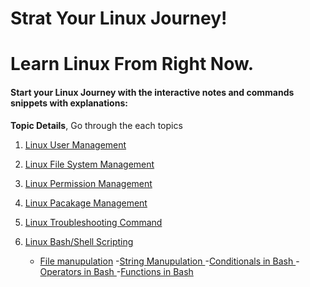 # Strat Your Linux Journey!
# Learn Linux From Right Now.

<h4>Start your Linux Journey with the interactive notes and commands snippets with explanations: </h4>

**Topic Details**, Go through the each topics 

1. [Linux User Management](linux_docks/User_Management.md)
     <br>
2. [Linux File System Management](linux_docks/File_System_Management.md)
    <br>
3. [Linux Permission Management ](linux_docks/Permission_Management.md)
    <br>
4. [Linux Pacakage Management ](linux_docks/Pacakge_Management.md)
   <br>
5. [Linux Troubleshooting Command](linux_docks/Linux_Troubleshooting.md)

6. [Linux Bash/Shell Scripting](Bash_Scripting/)
    - [File manupulation](Bash_Scripting/file_operation.sh)
    -[String Manupulation ](/linux_world/Bash_Scripting/String_Manipulation.sh
    )
    -[Conditionals in Bash ](/linux_world/Bash_Scripting/ifelse.sh)
    -[ Operators in Bash ](/linux_world/Bash_Scripting/Operators.sh)
    -[Functions in Bash ](/linux_world/Bash_Scripting/func_Script.sh)